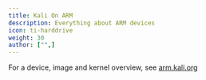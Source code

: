 ```yaml
---
title: Kali On ARM
description: Everything about ARM devices
icon: ti-harddrive
weight: 30
author: ["",]
---
```


For a device, image and kernel overview, see [arm.kali.org](https://arm.kali.org/)

<!--
| Device | [Build Script](https://gitlab.com/kalilinux/build-scripts/kali-arm/) | [Official Image](/get-kali/) | Community Image | Retired Image |
|--------|--------------|----------------|-----------------|---------------|
| [Banana Pi](/docs/arm/banana-pi/)                                                         | [link](https://gitlab.com/kalilinux/build-scripts/kali-arm/-/blob/master/banana-pi.sh)                       | x |   |   |
| [Banana Pro](/docs/arm/banana-pro/)                                                       | [link](https://gitlab.com/kalilinux/build-scripts/kali-arm/-/blob/master/banana-pro.sh)                      | x |   |   |
| [BeagleBone Black](/docs/arm/beaglebone-black/)                                           | [link](https://gitlab.com/kalilinux/build-scripts/kali-arm/-/blob/master/beaglebone-black.sh)                |   | x |   |
| [Chromebook Exynos (HP daisy_spring)](/docs/arm/chromebook-exynos/)                       | [link](https://gitlab.com/kalilinux/build-scripts/kali-arm/-/blob/master/chromebook-exynos.sh)               |   | x |   |
| [Chromebook Exynos (Samsung daisy_snow/peach_pi/peach_pit)](/docs/arm/chromebook-exynos/) | [link](https://gitlab.com/kalilinux/build-scripts/kali-arm/-/blob/master/chromebook-exynos.sh)               |   | x |   |
| [Chromebook Nyan (Acer Tegra)](/docs/arm/chromebook-nyan/)                                | [link](https://gitlab.com/kalilinux/build-scripts/kali-arm/-/blob/master/chromebook-nyan.sh)                 |   | x |   |
| [Chromebook Veyron (ASUS Flip)](/docs/arm/chromebook-veyron/)                             | [link](https://gitlab.com/kalilinux/build-scripts/kali-arm/-/blob/master/chromebook-veyron.sh)               |   | x |   |
| [CubieBoard2](/docs/arm/cubieboard2/)                                                     | [link](https://gitlab.com/kalilinux/build-scripts/kali-arm/-/blob/master/cubieboard2.sh)                     |   | x |   |
| [CubieTruck (CubieBoard3)](/docs/arm/cubietruck/)                                         | [link](https://gitlab.com/kalilinux/build-scripts/kali-arm/-/blob/master/cubietruck.sh)                      |   | x |   |
| [CuBox](/docs/arm/cubox/)                                                                 | [link](https://gitlab.com/kalilinux/build-scripts/kali-arm/-/blob/master/cubox.sh)                           |   | x |   |
| [Cubox-i4Pro](/docs/arm/cubox-i4pro/)                                                     | [link](https://gitlab.com/kalilinux/build-scripts/kali-arm/-/blob/master/cubox-i4pro.sh)                     |   | x |   |
| [EfikaMX](/docs/arm/efikamx/)                                                             | [link](https://gitlab.com/kalilinux/build-scripts/kali-arm/-/blob/master/archived/efikamx.sh)                |   |   | x |
| [Gateworks Newport](/docs/arm/gateworks-newport/)                                         | [link](https://gitlab.com/kalilinux/build-scripts/kali-arm/-/blob/master/gateworks-newport.sh)               |   | x |   |
| [Gateworks Ventana](/docs/arm/gateworks-ventana/)                                         | [link](https://gitlab.com/kalilinux/build-scripts/kali-arm/-/blob/master/gateworks-ventana.sh)               | x |   |   |
| [Gemini PDA](/docs/arm/gemini-pda/)                                                       |                                                                                                              |   |   | x |
| [i.MX 6ULL EVK](/docs/arm/imx-6ull-evk/)                                                  |                                                                                                              |   |   | x |
| KaliTAP                                                                                   | [link](https://gitlab.com/kalilinux/build-scripts/kali-arm/-/blob/master/archived/kalitap.sh)                |   |   | x |
| LUNA                                                                                      | [link](https://gitlab.com/kalilinux/build-scripts/kali-arm/-/blob/master/archived/luna.sh)                   |   |   | x |
| [Mini-X](/docs/arm/mini-x/)                                                               | [link](https://gitlab.com/kalilinux/build-scripts/kali-arm/-/blob/master/mini-x.sh)                          |   | x |   |
| [NanoPC-T3/T4](/docs/arm/nanopc-t/)                                                       | [link](https://gitlab.com/kalilinux/build-scripts/kali-arm/-/blob/master/nanopc-t.sh)                        | x |   |   |
| [NanoPi NEO Plus2](/docs/arm/nanopi-neo-plus2/)                                           | [link](https://gitlab.com/kalilinux/build-scripts/kali-arm/-/blob/master/nanopi-neo-plus2.sh)                | x |   |   |
| [NanoPi2](/docs/arm/nanopi2/)                                                             | [link](https://gitlab.com/kalilinux/build-scripts/kali-arm/-/blob/master/nanopi2.sh)                         |   | x |   |
| [ODROID-C0/C1/C1+](/docs/arm/odroid-c/)                                                   | [link](https://gitlab.com/kalilinux/build-scripts/kali-arm/-/blob/master/odroid-c.sh)                        |   | x |   |
| [ODROID-C2](/docs/arm/odroid-c2/)                                                         | [link](https://gitlab.com/kalilinux/build-scripts/kali-arm/-/blob/master/odroid-c2.sh)                       | x |   |   |
| [ODROID-U2/U3](/docs/arm/odroid-u/)                                                       | [link](https://gitlab.com/kalilinux/build-scripts/kali-arm/-/blob/master/odroid-u.sh)                        |   | x |   |
| ODROID-W                                                                                  | [link](https://gitlab.com/kalilinux/build-scripts/kali-arm/-/blob/master/archived/odroid-w.sh)               |   |   | x |
| ODROID-W-DEVKIT                                                                           | [link](https://gitlab.com/kalilinux/build-scripts/kali-arm/-/blob/master/archived/odroid-w-devkit.sh)        |   |   | x |
| [ODROID-XU3](/docs/arm/odroid-xu3/)                                                       | [link](https://gitlab.com/kalilinux/build-scripts/kali-arm/-/blob/master/odroid-xu3.sh)                      | x |   |   |
| [Pinebook](/docs/arm/pinebook/)                                                           | [link](https://gitlab.com/kalilinux/build-scripts/kali-arm/-/blob/master/pinebook.sh)                        | x |   |   |
| [Pinebook Pro](/docs/arm/pinebook-pro/)                                                   | [link](https://gitlab.com/kalilinux/build-scripts/kali-arm/-/blob/master/pinebook-pro.sh)                    | x |   |   |
| [Raspberry Pi 1 (Original)](/docs/arm/raspberry-pi/)                                      | [link](https://gitlab.com/kalilinux/build-scripts/kali-arm/-/blob/master/raspberry-pi1.sh)                   | x |   |   |
| [Raspberry Pi 2 (1.1)](/docs/arm/raspberry-pi-2/)                                         | [link](https://gitlab.com/kalilinux/build-scripts/kali-arm/-/blob/master/raspberry-pi.sh)                    | x |   |   |
| [Raspberry Pi 3](/docs/arm/raspberry-pi-3/)                                               | [link](https://gitlab.com/kalilinux/build-scripts/kali-arm/-/blob/master/raspberry-pi.sh)                    | x |   |   |
| [Raspberry Pi 4](/docs/arm/raspberry-pi-4/)                                               | [link](https://gitlab.com/kalilinux/build-scripts/kali-arm/-/blob/master/raspberry-pi.sh)                    | x |   |   |
| [Raspberry Pi 400](/docs/arm/raspberry-pi-400/)                                           | [link](https://gitlab.com/kalilinux/build-scripts/kali-arm/-/blob/master/raspberry-pi.sh)                    | x |   |   |
| [Raspberry Pi 2 1.2/3/4/400 (64-bit)](/docs/arm/raspberry-pi-64-bit/)                     | [link](https://gitlab.com/kalilinux/build-scripts/kali-arm/-/blob/master/raspberry-pi-64-bit.sh)             | x |   |   |
| [Raspberry Pi Zero 2 W](/docs/arm/raspberry-pi-zero-2-w/)                                 | [link](https://gitlab.com/kalilinux/build-scripts/kali-arm/-/blob/master/raspberry-pi-zero-2-w.sh)           | x |   |   |
| [Raspberry Pi Zero 2 W (Pi-Tail)](/docs/arm/raspberry-pi-zero-w-pi-tail/)                 | [link](https://gitlab.com/kalilinux/build-scripts/kali-arm/-/blob/master/raspberry-pi-zero-2-w-pitail.sh)    | x |   |   |
| [Raspberry Pi Zero](/docs/arm/raspberry-pi-zero/)                                         | [link](https://gitlab.com/kalilinux/build-scripts/kali-arm/-/blob/master/raspberry-pi-zero-w.sh)             | x |   |   |
| [Raspberry Pi Zero W](/docs/arm/raspberry-pi-zero-w/)                                     | [link](https://gitlab.com/kalilinux/build-scripts/kali-arm/-/blob/master/raspberry-pi-zero-w.sh)             | x |   |   |
| Raspberry Pi Zero W (P4wnP1 A.L.O.A.)                                                     | [link](https://gitlab.com/kalilinux/build-scripts/kali-arm/-/blob/master/raspberry-pi-zero-w-p4wnp1-aloa.sh) |   | x |   |
| [Raspberry Pi Zero W (Pi-Tail)](/docs/arm/raspberry-pi-zero-w-pi-tail/)                   | [link](https://gitlab.com/kalilinux/build-scripts/kali-arm/-/blob/master/raspberry-pi-zero-w-pitail.sh)      | x |   |   |
| [RIoTboard](/docs/arm/riotboard/)                                                         | [link](https://gitlab.com/kalilinux/build-scripts/kali-arm/-/blob/master/riotboard.sh)                       |   | x |   |
| [Samsung Galaxy Note 10.1](/docs/arm/galaxy-note-10.1/)                                   |                                                                                                              |   |   | x |
| [SS808/MK808](/docs/arm/ss808-mk808/)                                                     |                                                                                                              |   |   | x |
| [Trimslice](/docs/arm/trimslice/)                                                         | [link](https://gitlab.com/kalilinux/build-scripts/kali-arm/-/blob/master/trimslice.sh)                       |   | x |   |
| [USB Armory MKI](/docs/arm/usb-armory-mki/)                                               | [link](https://gitlab.com/kalilinux/build-scripts/kali-arm/-/blob/master/usb-armory-mki.sh)                  |   | x |   |
| [USB Armory MKII](/docs/arm/usb-armory-mkii/)                                             | [link](https://gitlab.com/kalilinux/build-scripts/kali-arm/-/blob/master/usb-armory-mkii.sh)                 |   | x |   |
| [Utilite Pro](/docs/arm/utilite-pro/)                                                     | [link](https://gitlab.com/kalilinux/build-scripts/kali-arm/-/blob/master/utilite-pro.sh)                     |   | x |   |
-->
